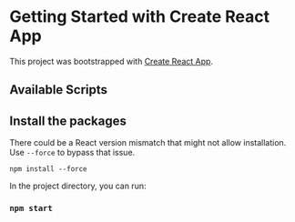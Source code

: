 # Getting Started with Create React App

This project was bootstrapped with [Create React App](https://github.com/facebook/create-react-app).

## Available Scripts

## Install the packages
There could be a React version mismatch that might not allow installation. Use `--force` to bypass that issue. 
```
npm install --force
```

In the project directory, you can run:

### `npm start`

